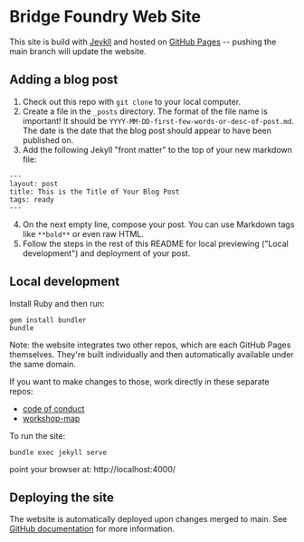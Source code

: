 Bridge Foundry Web Site
=======================

This site is build with [Jeykll](https://jekyllrb.com/) and hosted on
[GitHub Pages](https://pages.github.com/) -- pushing the main branch will
update the website.


## Adding a blog post

1. Check out this repo with `git clone` to your local computer.
2. Create a file in the `_posts` directory. The format of the file name is
important! It should be `YYYY-MM-DD-first-few-words-or-desc-of-post.md`. The
date is the date that the blog post should appear to have been published on.
3. Add the following Jekyll "front matter" to the top of your new markdown file:
```
---
layout: post
title: This is the Title of Your Blog Post
tags: ready
---
```
4. On the next empty line, compose your post. You can use Markdown tags like `**bold**` or even raw HTML.
5. Follow the steps in the rest of this README for local previewing ("Local development") and deployment of your post.


## Local development

Install Ruby and then run:

```
gem install bundler
bundle
```

Note: the website integrates two other repos, which are each GitHub Pages
themselves. They're built individually and then automatically available under
the same domain.

If you want to make changes to those, work directly in these separate repos:

* [code of conduct](https://github.com/bridgefoundry/code-of-conduct)
* [workshop-map](https://github.com/bridgefoundry/workshop-map)

To run the site:

```
bundle exec jekyll serve
```

point your browser at: http://localhost:4000/


## Deploying the site

The website is automatically deployed upon changes merged to main. See [GitHub
documentation][docs] for more information.

[docs]: https://docs.github.com/en/pages/setting-up-a-github-pages-site-with-jekyll/about-github-pages-and-jekyll#building-your-site-locally
